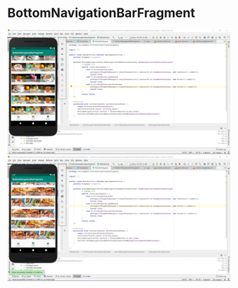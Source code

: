 # BottomNavigationBarFragment

![](https://raw.githubusercontent.com/VIRAK33/BottomNavigationBarFragment/master/img/drink.png)
![](https://raw.githubusercontent.com/VIRAK33/BottomNavigationBarFragment/master/img/food.png)
